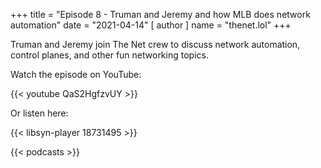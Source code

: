 +++
title = "Episode 8 - Truman and Jeremy and how MLB does network automation"
date = "2021-04-14"
[ author ]
  name = "thenet.lol"
+++

Truman and Jeremy join The Net crew to discuss network automation, control planes, and other fun networking topics.

Watch the episode on YouTube:

{{< youtube QaS2HgfzvUY >}}

Or listen here:

{{< libsyn-player 18731495 >}}

{{< podcasts >}}
